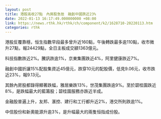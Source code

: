 ```yaml
---
layout: post
title: 港股高收27點　內房股急挫　融創中國跌近23%
date: 2022-01-13 16:17:49.000000000 +08:00
link: https://news.rthk.hk/rthk/ch/component/k2/1628710-20220113.htm
categories: rthk
---
```


港股反覆靠穩，恒生指數早段最多曾升近160點，午後轉跌最多逾110點，收市微升27點，報24429點，全日主板成交額1363億元。

科技指數跌近2%。騰訊跌逾1%，京東集團跌近4%，阿里健康跌近7%。

融創中國折讓15%配股集資近45億元，跌穿10元的配股價，低見9.06元，收市跌近23%，報9.13元。

其餘內房股都錄得顯著跌幅，雅居樂跌13%，世茂集團跌逾9%。至於碧桂園跌近8%，是跌幅最大的藍籌股；碧桂園服務亦跌近半成。

金融股普遍上升，友邦、滙控、建行和工行都升近2%，港交所則跌逾1%。

中信股份和新奧能源升逾3%，是升幅最大的兩隻恒指成份股。
